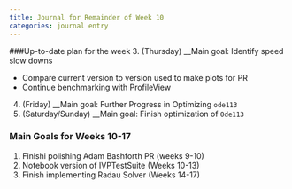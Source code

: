 ```yaml
---
title: Journal for Remainder of Week 10
categories: journal entry
---
```


###Up-to-date plan for the week
3. (Thursday) __Main goal: Identify speed slow downs 
  + Compare current version to version used to make plots for PR
  + Continue benchmarking with ProfileView
4. (Friday) __Main goal: Further Progress in Optimizing `ode113`
5. (Saturday/Sunday) __Main goal: Finish optimization of `0de113`


### Main Goals for Weeks 10-17
1. Finishi polishing Adam Bashforth PR (weeks 9-10)
2. Notebook version of IVPTestSuite (Weeks 10-13) 
3. Finish implementing Radau Solver (Weeks 14-17)
